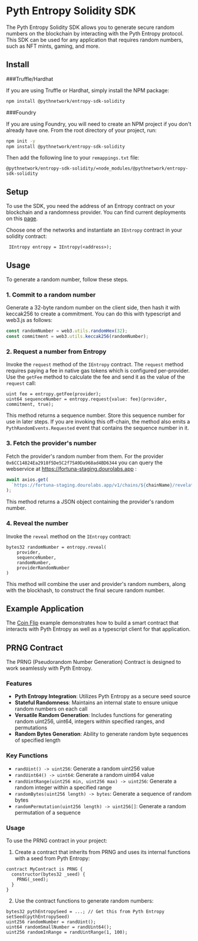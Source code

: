 # Pyth Entropy Solidity SDK

The Pyth Entropy Solidity SDK allows you to generate secure random numbers on the blockchain by
interacting with the Pyth Entropy protocol.
This SDK can be used for any application that requires random numbers, such as NFT mints, gaming, and more.

## Install

###Truffle/Hardhat

If you are using Truffle or Hardhat, simply install the NPM package:

```bash
npm install @pythnetwork/entropy-sdk-solidity
```

###Foundry

If you are using Foundry, you will need to create an NPM project if you don't already have one.
From the root directory of your project, run:

```bash
npm init -y
npm install @pythnetwork/entropy-sdk-solidity
```

Then add the following line to your `remappings.txt` file:

```text
@pythnetwork/entropy-sdk-solidity/=node_modules/@pythnetwork/entropy-sdk-solidity
```

## Setup

To use the SDK, you need the address of an Entropy contract on your blockchain and a randomness provider.
You can find current deployments on this [page](https://docs.pyth.network/documentation/entropy/evm).

Choose one of the networks and instantiate an `IEntropy` contract in your solidity contract:

```solidity
 IEntropy entropy = IEntropy(<address>);
```

## Usage

To generate a random number, follow these steps.

### 1. Commit to a random number

Generate a 32-byte random number on the client side, then hash it with keccak256 to create a commitment.
You can do this with typescript and web3.js as follows:

```typescript
const randomNumber = web3.utils.randomHex(32);
const commitment = web3.utils.keccak256(randomNumber);
```

### 2. Request a number from Entropy

Invoke the `request` method of the `IEntropy` contract.
The `request` method requires paying a fee in native gas tokens which is configured per-provider.
Use the `getFee` method to calculate the fee and send it as the value of the `request` call:

```solidity
uint fee = entropy.getFee(provider);
uint64 sequenceNumber = entropy.request{value: fee}(provider, commitment, true);
```

This method returns a sequence number. Store this sequence number for use in later steps.
If you are invoking this off-chain, the method also emits a `PythRandomEvents.Requested` event that contains the sequence number in it.

### 3. Fetch the provider's number

Fetch the provider's random number from them.
For the provider `0x6CC14824Ea2918f5De5C2f75A9Da968ad4BD6344` you can query the webservice at https://fortuna-staging.dourolabs.app :

```typescript
await axios.get(
  `https://fortuna-staging.dourolabs.app/v1/chains/${chainName}/revelations/${sequenceNumber}`
);
```

This method returns a JSON object containing the provider's random number.

### 4. Reveal the number

Invoke the `reveal` method on the `IEntropy` contract:

```solidity
bytes32 randomNumber = entropy.reveal(
    provider,
    sequenceNumber,
    randomNumber,
    providerRandomNumber
)
```

This method will combine the user and provider's random numbers, along with the blockhash, to construct the final secure random number.

## Example Application

The [Coin Flip](/target_chains/ethereum/examples/coin_flip) example demonstrates how to build a smart contract that
interacts with Pyth Entropy as well as a typescript client for that application.

## PRNG Contract

The PRNG (Pseudorandom Number Generation) Contract is designed to work seamlessly with Pyth Entropy.

### Features

- **Pyth Entropy Integration**: Utilizes Pyth Entropy as a secure seed source
- **Stateful Randomness**: Maintains an internal state to ensure unique random numbers on each call
- **Versatile Random Generation**: Includes functions for generating random uint256, uint64, integers within specified ranges, and permutations
- **Random Bytes Generation**: Ability to generate random byte sequences of specified length

### Key Functions

- `randUint() -> uint256`: Generate a random uint256 value
- `randUint64() -> uint64`: Generate a random uint64 value
- `randUintRange(uint256 min, uint256 max) -> uint256`: Generate a random integer within a specified range
- `randomBytes(uint256 length) -> bytes`: Generate a sequence of random bytes
- `randomPermutation(uint256 length) -> uint256[]`: Generate a random permutation of a sequence

### Usage

To use the PRNG contract in your project:

1. Create a contract that inherits from PRNG and uses its internal functions with a seed from Pyth Entropy:

```solidity
contract MyContract is PRNG {
  constructor(bytes32 _seed) {
    PRNG(_seed);
  }
}

```

2. Use the contract functions to generate random numbers:

```solidity
bytes32 pythEntropySeed = ...; // Get this from Pyth Entropy
setSeed(pythEntropySeed)
uint256 randomNumber = randUint();
uint64 randomSmallNumber = randUint64();
uint256 randomInRange = randUintRange(1, 100);
```
